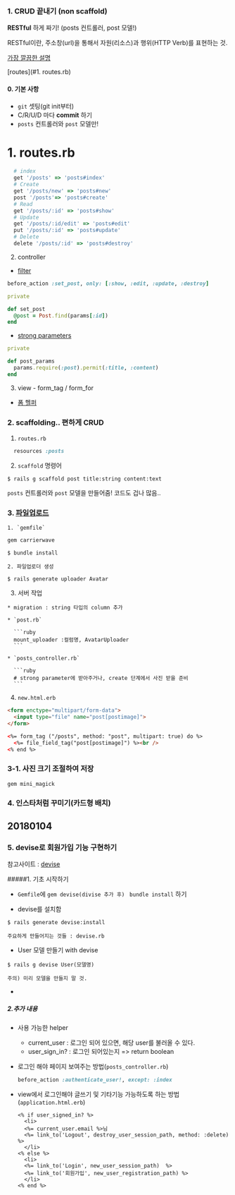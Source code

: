 ### 1. CRUD 끝내기 (non scaffold)

**RESTful** 하게 짜기! (posts 컨트롤러, post 모델!)

RESTful이란, 주소창(url)을 통해서 자원(리소스)과 행위(HTTP Verb)를 표현하는 것.

[가장 깔끔한 설명](http://meetup.toast.com/posts/92)

[routes](#1. routes.rb)

#### 0. 기본 사항

 - `git` 셋팅(git init부터)
 - C/R/U/D 마다 **commit** 하기
 - `posts` 컨트롤러와 `post` 모델만!

# 1. routes.rb

```ruby
  # index
  get '/posts' => 'posts#index'
  # Create
  get '/posts/new' => 'posts#new'
  post '/posts'=> 'posts#create'
  # Read
  get '/posts/:id' => 'posts#show'
  # Update
  get '/posts/:id/edit' => 'posts#edit'
  put '/posts/:id' => 'posts#update'
  # Delete
  delete '/posts/:id' => 'posts#destroy'
```

2. controller

  * [filter](http://guides.rorlab.org/action_controller_overview.html#%ED%95%84%ED%84%B0)

  ```ruby
  before_action :set_post, only: [:show, :edit, :update, :destroy]

  private

  def set_post
    @post = Post.find(params[:id])
  end
  ```

  * [strong parameters](http://guides.rorlab.org/action_controller_overview.html#strong-parameters)

  ```ruby
  private

  def post_params
    params.require(:post).permit(:title, :content)
  end
  ```

3. view - form_tag / form_for
  * [폼 헬퍼](http://guides.rorlab.org/form_helpers.html)

### 2. scaffolding.. 편하게 CRUD

1. `routes.rb`

```ruby
  resources :posts
```

2. `scaffold` 명령어

```console
$ rails g scaffold post title:string content:text
```

`posts` 컨트롤러와 `post` 모델을 만들어줌! 코드도 겁나 많음..


### 3. [파일업로드](https://github.com/carrierwaveuploader/carrierwave)

    1. `gemfile`

  ```ruby
  gem carrierwave
  ```

  ```console
  $ bundle install
  ```
    2. 파일업로더 생성

  ```console
  $ rails generate uploader Avatar
  ```

  3. 서버 작업

    * migration : string 타입의 column 추가

    * `post.rb`

      ```ruby
      mount_uploader :컬럼명, AvatarUploader
      ```

    * `posts_controller.rb`

      ```ruby
      # strong parameter에 받아주거나, create 단계에서 사진 받을 준비
      ```

  4. `new.html.erb`

  ```html
  <form enctype="multipart/form-data">
    <input type="file" name="post[postimage]">
  </form>

  <%= form_tag ("/posts", method: "post", multipart: true) do %>
    <%= file_field_tag("post[postimage]") %><br />
  <% end %>
  ```

### 3-1. 사진 크기 조절하여 저장

  `gem mini_magick`

### 4. 인스타처럼 꾸미기(카드형 배치)



## 20180104

### 5. devise로 회원가입 기능 구현하기
참고사이트 : [devise](https://github.com/plataformatec/devise)

#####1. 기초 시작하기
- `Gemfile`에 `gem devise(divise 추가 후) `	`bundle install` 하기

- devise를 설치함
```console
$ rails generate devise:install

주요하게 만들어지는 것들 : devise.rb
```

- User 모델 만들기 with devise

```console
$ rails g devise User(모델명)

주의) 미리 모델을 만들지 말 것.
```

- ​

##### 2.추가 내용

- 사용 가능한 helper

  - current_user : 로그인 되어 있으면, 해당 user를 불러올 수 있다.
  - user_sign_in? : 로그인 되어있는지 => return boolean

- 로그인 해야 페이지 보여주는 방법(`posts_controller.rb`)

  ```ruby
  before_action :authenticate_user!, except: :index
  ```

- view에서 로그인해야 글쓰기 및 기타기능 가능하도록 하는 방법(`application.html.erb`)

  ```erb
  <% if user_signed_in? %>
    <li>
    <%= current_user.email %>님
    <%= link_to('Logout', destroy_user_session_path, method: :delete) %>
    </li>
  <% else %>
    <li>
    <%= link_to('Login', new_user_session_path)  %>
    <%= link_to('회원가입', new_user_registration_path) %>
    </li>
  <% end %>
  ```

